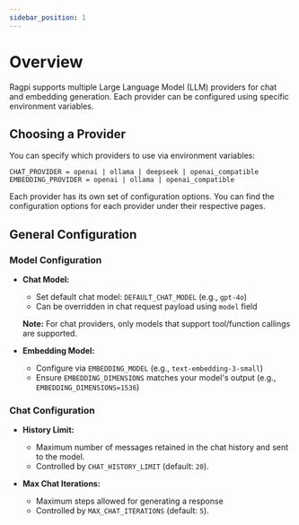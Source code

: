 ```yaml
---
sidebar_position: 1
---
```


# Overview

Ragpi supports multiple Large Language Model (LLM) providers for chat and embedding generation. Each provider can be configured using specific environment variables.

## Choosing a Provider

You can specify which providers to use via environment variables:

```env
CHAT_PROVIDER = openai | ollama | deepseek | openai_compatible
EMBEDDING_PROVIDER = openai | ollama | openai_compatible
```

Each provider has its own set of configuration options. You can find the configuration options for each provider under their respective pages.

## General Configuration

### Model Configuration

- **Chat Model:**

  - Set default chat model: `DEFAULT_CHAT_MODEL` (e.g., `gpt-4o`)
  - Can be overridden in chat request payload using `model` field

  **Note:** For chat providers, only models that support tool/function callings are supported.

- **Embedding Model:**
  - Configure via `EMBEDDING_MODEL` (e.g., `text-embedding-3-small`)
  - Ensure `EMBEDDING_DIMENSIONS` matches your model's output (e.g., `EMBEDDING_DIMENSIONS=1536`)

### Chat Configuration

- **History Limit:**

  - Maximum number of messages retained in the chat history and sent to the model.
  - Controlled by `CHAT_HISTORY_LIMIT` (default: `20`).

- **Max Chat Iterations:**
  - Maximum steps allowed for generating a response
  - Controlled by `MAX_CHAT_ITERATIONS` (default: `5`).
